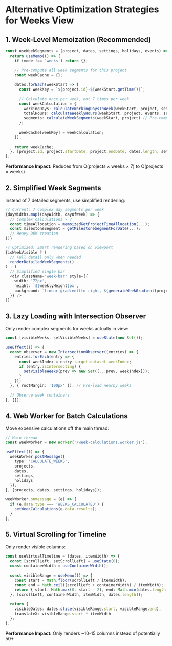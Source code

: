 # Alternative Optimization Strategies for Weeks View

## 1. Week-Level Memoization (Recommended)

```typescript
const useWeekSegments = (project, dates, settings, holidays, events) => {
  return useMemo(() => {
    if (mode !== 'weeks') return {};
    
    // Pre-compute all week segments for this project
    const weekCache = {};
    
    dates.forEach(weekStart => {
      const weekKey = `${project.id}-${weekStart.getTime()}`;
      
      // Calculate once per week, not 7 times per week
      const weekCalculation = {
        workingDays: calculateWorkingDaysInWeek(weekStart, project, settings, holidays),
        totalHours: calculateWeeklyHours(weekStart, project, events, settings),
        segments: calculateWeekSegments(weekStart, project) // Pre-computed
      };
      
      weekCache[weekKey] = weekCalculation;
    });
    
    return weekCache;
  }, [project.id, project.startDate, project.endDate, dates.length, settings, holidays]);
};
```

**Performance Impact:** Reduces from O(projects × weeks × 7) to O(projects × weeks)

## 2. Simplified Week Segments

Instead of 7 detailed segments, use simplified rendering:

```typescript
// Current: 7 complex day segments per week
{dayWidths.map((dayWidth, dayOfWeek) => {
  // Complex calculations × 7
  const timeAllocation = memoizedGetProjectTimeAllocation(...);
  const milestoneSegment = getMilestoneSegmentForDate(...);
  // Heavy DOM creation
})}

// Optimized: Smart rendering based on viewport
{isWeekVisible ? (
  // Full detail only when needed
  renderDetailedWeekSegments()
) : (
  // Simplified single bar
  <div className="week-bar" style={{ 
    width: '72px', 
    height: `${weeklyHeight}px`,
    background: `linear-gradient(to right, ${generateWeekGradient(project, weekStart)})` 
  }} />
)}
```

## 3. Lazy Loading with Intersection Observer

Only render complex segments for weeks actually in view:

```typescript
const [visibleWeeks, setVisibleWeeks] = useState(new Set());

useEffect(() => {
  const observer = new IntersectionObserver((entries) => {
    entries.forEach(entry => {
      const weekIndex = entry.target.dataset.weekIndex;
      if (entry.isIntersecting) {
        setVisibleWeeks(prev => new Set([...prev, weekIndex]));
      }
    });
  }, { rootMargin: '100px' }); // Pre-load nearby weeks
  
  // Observe week containers
}, []);
```

## 4. Web Worker for Batch Calculations

Move expensive calculations off the main thread:

```typescript
// Main thread
const weekWorker = new Worker('/week-calculations.worker.js');

useEffect(() => {
  weekWorker.postMessage({
    type: 'CALCULATE_WEEKS',
    projects,
    dates,
    settings,
    holidays
  });
}, [projects, dates, settings, holidays]);

weekWorker.onmessage = (e) => {
  if (e.data.type === 'WEEKS_CALCULATED') {
    setWeekCalculations(e.data.results);
  }
};
```

## 5. Virtual Scrolling for Timeline

Only render visible columns:

```typescript
const useVirtualTimeline = (dates, itemWidth) => {
  const [scrollLeft, setScrollLeft] = useState(0);
  const containerWidth = useContainerWidth();
  
  const visibleRange = useMemo(() => {
    const start = Math.floor(scrollLeft / itemWidth);
    const end = Math.ceil((scrollLeft + containerWidth) / itemWidth);
    return { start: Math.max(0, start - 2), end: Math.min(dates.length, end + 2) };
  }, [scrollLeft, containerWidth, itemWidth, dates.length]);
  
  return {
    visibleDates: dates.slice(visibleRange.start, visibleRange.end),
    translateX: visibleRange.start * itemWidth
  };
};
```

**Performance Impact:** Only renders ~10-15 columns instead of potentially 50+
